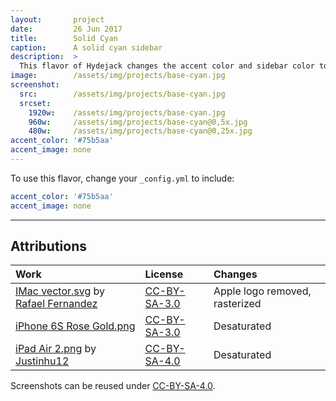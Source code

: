```yaml
---
layout:       project
date:         26 Jun 2017
title:        Solid Cyan
caption:      A solid cyan sidebar
description:  >
  This flavor of Hydejack changes the accent color and sidebar color to the same cyan as the "0c"-theme of the original Hyde Jekyll theme.
image:        /assets/img/projects/base-cyan.jpg
screenshot:
  src:        /assets/img/projects/base-cyan.jpg
  srcset:
    1920w:    /assets/img/projects/base-cyan.jpg
    960w:     /assets/img/projects/base-cyan@0,5x.jpg
    480w:     /assets/img/projects/base-cyan@0,25x.jpg
accent_color: '#75b5aa'
accent_image: none
---
```


To use this flavor, change your `_config.yml` to include:

~~~yml
accent_color: '#75b5aa'
accent_image: none
~~~

***

## Attributions

| Work                                                   | License        | Changes
|:-------------------------------------------------------|:---------------|:-
| [IMac vector.svg][11] by [Rafael Fernandez][12]        | [CC-BY-SA-3.0] | Apple logo removed, rasterized
| [iPhone 6S Rose Gold.png][21]                          | [CC-BY-SA-3.0] | Desaturated
| [iPad Air 2.png][31] by [Justinhu12][32]               | [CC-BY-SA-4.0] | Desaturated

Screenshots can be reused under [CC-BY-SA-4.0].

[11]: https://commons.wikimedia.org/wiki/File:IMac_vector.svg
[12]: https://commons.wikimedia.org/wiki/User:TheGoldenBox
[21]: https://commons.wikimedia.org/wiki/File:IPhone_6S_Rose_Gold.png
[31]: https://commons.wikimedia.org/wiki/File:IPad_Air_2.png
[32]: https://commons.wikimedia.org/wiki/User:Justinhu12

[CC-BY-SA-4.0]: https://creativecommons.org/licenses/by-sa/4.0/
[CC-BY-SA-3.0]: https://creativecommons.org/licenses/by-sa/3.0/
